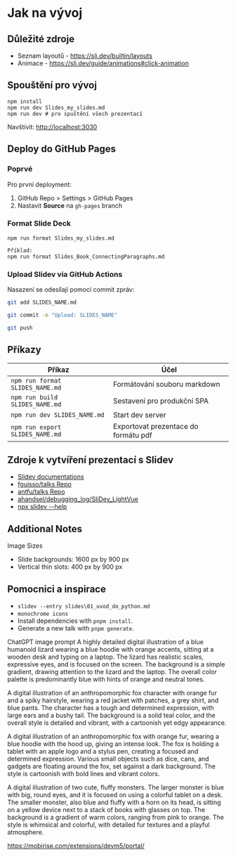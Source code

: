 # Jak na vývoj

## Důležité zdroje
- Seznam layoutů - https://sli.dev/builtin/layouts
- Animace - https://sli.dev/guide/animations#click-animation

## Spouštění pro vývoj

```shell
npm install
npm run dev Slides_my_slides.md
npm run dev # pro spuštění všech prezentací
```

Navštívit: <http://localhost:3030>

## Deploy do GitHub Pages

### Poprvé

Pro první deployment:

  1. GitHub Repo > Settings > GitHub Pages
  2. Nastavit **Source** na `gh-pages` branch

### Format Slide Deck

```shell
npm run format Slides_my_slides.md

Příklad:
npm run format Slides_Book_ConnectingParagraphs.md
```

### Upload Slidev via GitHub Actions
Nasazení se odesílají pomocí commit zpráv:

```bash
git add SLIDES_NAME.md

git commit -m "Upload: SLIDES_NAME"

git push
```

## Příkazy

| Příkaz                          | Účel                                 |
|---------------------------------|--------------------------------------|
| `npm run format SLIDES_NAME.md` | Formátování souboru markdown         |
| `npm run build SLIDES_NAME.md`  | Sestavení pro produkční SPA          |
| `npm run dev SLIDES_NAME.md`    | Start dev server                     |
| `npm run export SLIDES_NAME.md` | Exportovat prezentace do formátu pdf |

## Zdroje k vytvíření prezentací s Slidev

* [Slidev documentations](https://sli.dev/)
* [fguisso/talks Repo](https://github.com/fguisso/talks)
* [antfu/talks Repo](https://github.com/antfu/talks)
* [ahandsel/debugging_log/SliDev_LightVue](https://github.com/ahandsel/debugging_log/tree/master/SliDev_LightVue)
* [npx slidev --help](https://github.com/ahandsel/debugging_log/blob/master/SliDev_LightVue/SliDev_Basic/SliDev_Help.md#npx-slidev---help)

## Additional Notes

Image Sizes

* Slide backgrounds: 1600 px by 900 px
* Vertical thin slots: 400 px by 900 px


## Pomocnici a inspirace
- `slidev --entry slides\01_uvod_do_python.md` 
- `monochrome icons`
- Install dependencies with `pnpm install`.
- Generate a new talk with `pnpm generate`.

ChatGPT image prompt
A highly detailed digital illustration of a blue humanoid lizard wearing a blue hoodie with orange accents, sitting at a wooden desk and typing on a laptop. 
The lizard has realistic scales, expressive eyes, and is focused on the screen. 
The background is a simple gradient, drawing attention to the lizard and the laptop.
The overall color palette is predominantly blue with hints of orange and neutral tones.


A digital illustration of an anthropomorphic fox character with orange fur and a spiky hairstyle, wearing a red jacket with patches, a grey shirt, and blue pants. The character has a tough and determined expression, with large ears and a bushy tail. The background is a solid teal color, and the overall style is detailed and vibrant, with a cartoonish yet edgy appearance.

A digital illustration of an anthropomorphic fox with orange fur, wearing a blue hoodie with the hood up, giving an intense look. The fox is holding a tablet with an apple logo and a stylus pen, creating a focused and determined expression. Various small objects such as dice, cans, and gadgets are floating around the fox, set against a dark background. The style is cartoonish with bold lines and vibrant colors.

A digital illustration of two cute, fluffy monsters. The larger monster is blue with big, round eyes, and it is focused on using a colorful tablet on a desk. The smaller monster, also blue and fluffy with a horn on its head, is sitting on a yellow device next to a stack of books with glasses on top. The background is a gradient of warm colors, ranging from pink to orange. The style is whimsical and colorful, with detailed fur textures and a playful atmosphere.


https://mobirise.com/extensions/devm5/portal/